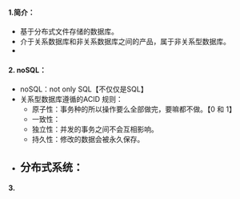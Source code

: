 #### 1.简介：
- 基于分布式文件存储的数据库。
- 介于关系数据库和非关系数据库之间的产品，属于非关系型数据库。
- 
#### 2. noSQL：
- noSQL：not only SQL【不仅仅是SQL】
- 关系型数据库遵循的ACID 规则：
  - 原子性：事务种的所以操作要么全部做完，要嘛都不做。【0 和 1】
  - 一致性：
  - 独立性：并发的事务之间不会互相影响。
  - 持久性：修改的数据会被永久保存。
- 分布式系统：
  - 
#### 3. 
